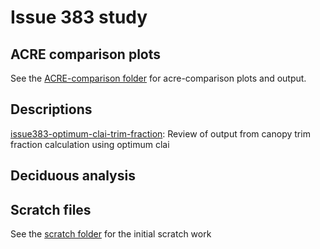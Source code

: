 # Issue 383 study

## ACRE comparison plots

See the [ACRE-comparison folder](https://github.com/glemieux/fates-jupyter/tree/netuptake/leaf-flutter/ACRE-output) for acre-comparison plots and output. 

## Descriptions

[issue383-optimum-clai-trim-fraction](https://github.com/glemieux/fates-jupyter/blob/netuptake/leaf-flutter/issue383-optimum-clai-trim-fraction.ipynb): Review of output from canopy trim fraction calculation using optimum clai



## Deciduous analysis

## Scratch files

See the [scratch folder](https://github.com/glemieux/fates-jupyter/tree/netuptake/leaf-flutter/scratch) for the initial scratch work
